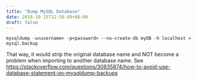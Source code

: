 ```yaml
---
title: "Dump MySQL Database"
date: 2018-10-15T12:38:49+08:00
draft: false
---
```

```
mysqldump -u<username> -p<password> --no-create-db myDB -h localhost > mysql.backup

```

That way, it would strip the original database name and NOT become a problem when importing to another database name. See https://stackoverflow.com/questions/30835874/how-to-avoid-use-database-statement-on-mysqldump-backups
